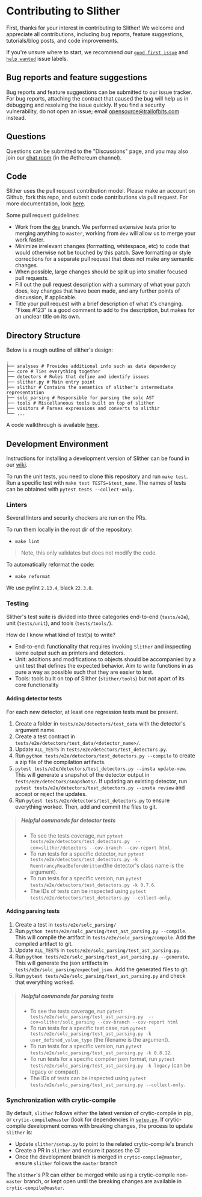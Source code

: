 # Contributing to Slither

First, thanks for your interest in contributing to Slither! We welcome and appreciate all contributions, including bug reports, feature suggestions, tutorials/blog posts, and code improvements.

If you're unsure where to start, we recommend our [`good first issue`](https://github.com/crytic/slither/issues?q=is%3Aissue+is%3Aopen+label%3A%22good+first+issue%22) and [`help wanted`](https://github.com/crytic/slither/issues?q=is%3Aissue+is%3Aopen+label%3A%22help+wanted%22) issue labels.

## Bug reports and feature suggestions

Bug reports and feature suggestions can be submitted to our issue tracker. For bug reports, attaching the contract that caused the bug will help us in debugging and resolving the issue quickly. If you find a security vulnerability, do not open an issue; email opensource@trailofbits.com instead.

## Questions

Questions can be submitted to the "Discussions" page, and you may also join our [chat room](https://empireslacking.herokuapp.com/) (in the #ethereum channel).

## Code

Slither uses the pull request contribution model. Please make an account on Github, fork this repo, and submit code contributions via pull request. For more documentation, look [here](https://guides.github.com/activities/forking/).

Some pull request guidelines:

- Work from the [`dev`](https://github.com/crytic/slither/tree/dev) branch. We performed extensive tests prior to merging anything to `master`, working from `dev` will allow us to merge your work faster.
- Minimize irrelevant changes (formatting, whitespace, etc) to code that would otherwise not be touched by this patch. Save formatting or style corrections for a separate pull request that does not make any semantic changes.
- When possible, large changes should be split up into smaller focused pull requests.
- Fill out the pull request description with a summary of what your patch does, key changes that have been made, and any further points of discussion, if applicable.
- Title your pull request with a brief description of what it's changing. "Fixes #123" is a good comment to add to the description, but makes for an unclear title on its own.

## Directory Structure

Below is a rough outline of slither's design:

```text
.
├── analyses # Provides additional info such as data dependency 
├── core # Ties everything together
├── detectors # Rules that define and identify issues 
├── slither.py # Main entry point
├── slithir # Contains the semantics of slither's intermediate representation
├── solc_parsing # Responsible for parsing the solc AST
├── tools # Miscellaneous tools built on top of slither
├── visitors # Parses expressions and converts to slithir
└── ...
```

A code walkthrough is available [here](https://www.youtube.com/watch?v=EUl3UlYSluU).

## Development Environment

Instructions for installing a development version of Slither can be found in our [wiki](https://github.com/crytic/slither/wiki/Developer-installation).

To run the unit tests, you need to clone this repository and run `make test`. Run a specific test with `make test TESTS=$test_name`. The names of tests can be obtained with `pytest tests --collect-only`.

### Linters

Several linters and security checkers are run on the PRs.

To run them locally in the root dir of the repository:

- `make lint`

> Note, this only validates but does not modify the code.

To automatically reformat the code:

- `make reformat`

We use pylint `2.13.4`, black `22.3.0`.

### Testing

Slither's test suite is divided into three categories end-to-end (`tests/e2e`), unit (`tests/unit`), and tools (`tests/tools/`).

How do I know what kind of test(s) to write?

- End-to-end: functionality that requires invoking `Slither` and inspecting some output such as printers and detectors.
- Unit: additions and modifications to objects should be accompanied by a unit test that defines the expected behavior. Aim to write functions in as pure a way as possible such that they are easier to test.
- Tools: tools built on top of Slither (`slither/tools`) but not apart of its core functionality

#### Adding detector tests

For each new detector, at least one regression tests must be present.

1. Create a folder in `tests/e2e/detectors/test_data` with the detector's argument name.
2. Create a test contract in `tests/e2e/detectors/test_data/<detector_name>/`.
3. Update `ALL_TESTS` in `tests/e2e/detectors/test_detectors.py`.
4. Run `python tests/e2e/detectors/test_detectors.py --compile` to create a zip file of the compilation artifacts.
5. `pytest tests/e2e/detectors/test_detectors.py --insta update-new`. This will generate a snapshot of the detector output in `tests/e2e/detectors/snapshots/`. If updating an existing detector, run `pytest tests/e2e/detectors/test_detectors.py --insta review` and accept or reject the updates.
6. Run `pytest tests/e2e/detectors/test_detectors.py` to ensure everything worked. Then, add and commit the files to git.

> ##### Helpful commands for detector tests
>
> - To see the tests coverage, run `pytest tests/e2e/detectors/test_detectors.py  --cov=slither/detectors --cov-branch --cov-report html`.
> - To run tests for a specific detector, run `pytest tests/e2e/detectors/test_detectors.py -k ReentrancyReadBeforeWritten`(the detector's class name is the argument).
> - To run tests for a specific version, run `pytest tests/e2e/detectors/test_detectors.py -k 0.7.6`.
> - The IDs of tests can be inspected using `pytest tests/e2e/detectors/test_detectors.py --collect-only`.

#### Adding parsing tests

1. Create a test in `tests/e2e/solc_parsing/`
2. Run `python tests/e2e/solc_parsing/test_ast_parsing.py --compile`. This will compile the artifact in `tests/e2e/solc_parsing/compile`. Add the compiled artifact to git.
3. Update `ALL_TESTS` in `tests/e2e/solc_parsing/test_ast_parsing.py`.
4. Run `python tests/e2e/solc_parsing/test_ast_parsing.py --generate`. This will generate the json artifacts in `tests/e2e/solc_parsing/expected_json`. Add the generated files to git.
5. Run `pytest tests/e2e/solc_parsing/test_ast_parsing.py` and check that everything worked.

> ##### Helpful commands for parsing tests
>
> - To see the tests coverage, run `pytest  tests/e2e/solc_parsing/test_ast_parsing.py  --cov=slither/solc_parsing --cov-branch --cov-report html`
> - To run tests for a specific test case, run `pytest tests/e2e/solc_parsing/test_ast_parsing.py -k user_defined_value_type`  (the filename is the argument).
> - To run tests for a specific version, run `pytest tests/e2e/solc_parsing/test_ast_parsing.py -k 0.8.12`.
> - To run tests for a specific compiler json format, run `pytest tests/e2e/solc_parsing/test_ast_parsing.py -k legacy` (can be legacy or compact).
> - The IDs of tests can be inspected using `pytest tests/e2e/solc_parsing/test_ast_parsing.py --collect-only`.

### Synchronization with crytic-compile

By default, `slither` follows either the latest version of crytic-compile in pip, or `crytic-compile@master` (look for dependencies in [`setup.py`](./setup.py). If crytic-compile development comes with breaking changes, the process to update `slither` is:

- Update `slither/setup.py` to point to the related crytic-compile's branch
- Create a PR in `slither` and ensure it passes the CI
- Once the development branch is merged in `crytic-compile@master`, ensure `slither` follows the `master` branch

The `slither`'s PR can either be merged while using a crytic-compile non-`master` branch, or kept open until the breaking changes are available in `crytic-compile@master`.
